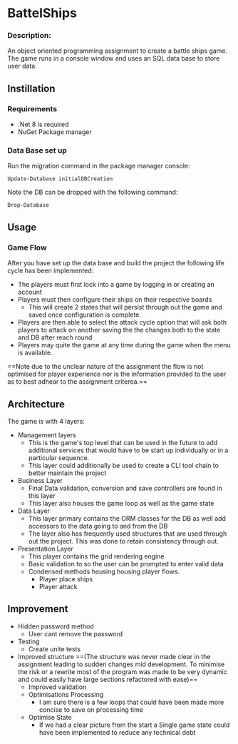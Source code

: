 # BattelShips

### Description:

An object oriented programming assignment to create a battle ships game. The game runs in a console window and uses an SQL data base to store user data.

## Instillation

### Requirements

- .Net 8 is required
- NuGet Package manager

### Data Base set up

Run the migration command in the package manager console:

```
Update-Database initialDBCreation
```

Note the DB can be dropped with the following command:

```
Drop-Database
```

## Usage

### Game Flow

After you have set up the data base and build the project the following life cycle has been implemented:

- The players must first lock into a game by logging in or creating an account
- Players must then configure their ships on their respective boards
  - This will create 2 states that will persist through out the game and saved once configuration is complete.
- Players are then able to select the attack cycle option that will ask both players to attack on another saving the the changes both to the state and DB after reach round
- Players may quite the game at any time during the game when the menu is available.

==Note due to the unclear nature of the assignment the flow is not optimised for player experience nor is the information provided to the user as to best adhear to the assignment criterea.==

## Architecture

The game is with 4 layers:

- Management layers
  - This is the game's top level that can be used in the future to add additional services that would have to be start up individually or in a particular sequence.
  - This layer could additionally be used to create a CLI tool chain to better maintain the project
- Business Layer
  - Final Data validation, conversion and save controllers are found in this layer
  - This layer also houses the game loop as well as the game state
- Data Layer
  - This layer primary contains the ORM classes for the DB as well add accessors to the data going to and from the DB
  - The layer also has frequently used structures that are used through out the project. This was done to retain consistency through out.
- Presentation Layer
  - This player contains the grid rendering engine
  - Basic validation to so the user can be prompted to enter valid data
  - Condensed methods housing housing player flows.
    - Player place ships
    - Player attack

## Improvement

- Hidden password method
  - User cant remove the password
- Testing
  - Create unite tests
- Improved structure ==(The structure was never made clear in the assignment leading to sudden changes mid development. To minimise the risk or a rewrite most of the program was made to be very dynamic and could easily have large sections refactored with ease)==
  - Improved validation
  - Optimisations Processing
    - I am sure there is a few loops that could have been made more concise to save on processing time
  - Optimise State
    - If we had a clear picture from the start a Single game state could have been implemented to reduce any technical debt

